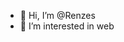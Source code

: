 - 👋 Hi, I’m @Renzes
- 👀 I’m interested in web
<!---
Renzes/Renzes is a ✨ special ✨ repository because its `README.md` (this file) appears on your GitHub profile.
You can click the Preview link to take a look at your changes.
--->
